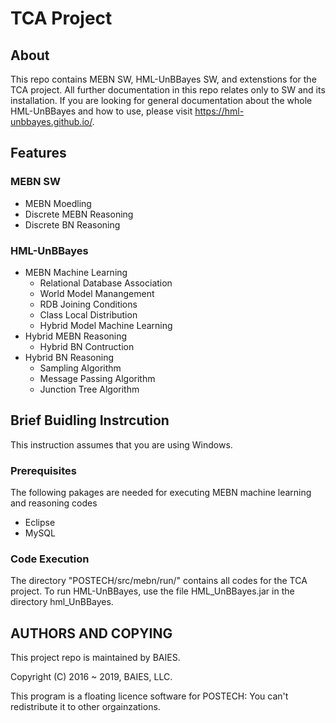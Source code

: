 # TCA Project

## About
This repo contains MEBN SW, HML-UnBBayes SW, and extenstions for the TCA project. 
All further documentation in this repo relates only to SW and its installation. 
If you are looking for general documentation about the whole HML-UnBBayes and how to use, please visit https://hml-unbbayes.github.io/.

## Features
### MEBN SW
- MEBN Moedling
- Discrete MEBN Reasoning
- Discrete BN Reasoning

### HML-UnBBayes
- MEBN Machine Learning
  - Relational Database Association
  - World Model Manangement
  - RDB Joining Conditions
  - Class Local Distribution
  - Hybrid Model Machine Learning
- Hybrid MEBN Reasoning
  - Hybrid BN Contruction
- Hybrid BN Reasoning
  - Sampling Algorithm
  - Message Passing Algorithm
  - Junction Tree Algorithm
  
## Brief Buidling Instrcution
This instruction assumes that you are using Windows.

### Prerequisites
The following pakages are needed for executing MEBN machine learning and reasoning codes
- Eclipse
- MySQL

### Code Execution
The directory "POSTECH/src/mebn/run/" contains all codes for the TCA project. 
To run HML-UnBBayes, use the file HML_UnBBayes.jar in the directory hml_UnBBayes.

## AUTHORS AND COPYING
This project repo is maintained by BAIES.

Copyright (C) 2016 ~ 2019, BAIES, LLC.

This program is a floating licence software for POSTECH: You can't redistribute it to other orgainzations.
